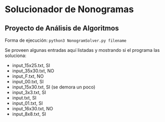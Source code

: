 # Solucionador de Nonogramas
## Proyecto de Análisis de Algoritmos

Forma de ejecución:
` python3 NonogramSolver.py filename `

Se proveen algunas entradas aquí listadas y mostrando si el programa las soluciona:
- input_15x25.txt, SI
- input_35x30.txt, NO
- input_F.txt, NO
- input_00.txt, SI
- input_15x30.txt, SI (se demora un poco)
- input_3x3.txt, SI
- input.txt, SI
- input_01.txt, SI
- input_16x30.txt, NO
- input_8x8.txt, SI
